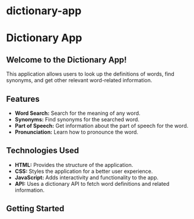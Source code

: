 # dictionary-app
# Dictionary App

## Welcome to the Dictionary App!

This application allows users to look up the definitions of words, find synonyms, and get other relevant word-related information.

## Features

- **Word Search:** Search for the meaning of any word.
- **Synonyms:** Find synonyms for the searched word.
- **Part of Speech:** Get information about the part of speech for the word.
- **Pronunciation:** Learn how to pronounce the word.

## Technologies Used

- **HTML:** Provides the structure of the application.
- **CSS:** Styles the application for a better user experience.
- **JavaScript:** Adds interactivity and functionality to the app.
- **API:** Uses a dictionary API to fetch word definitions and related information.

## Getting Started



